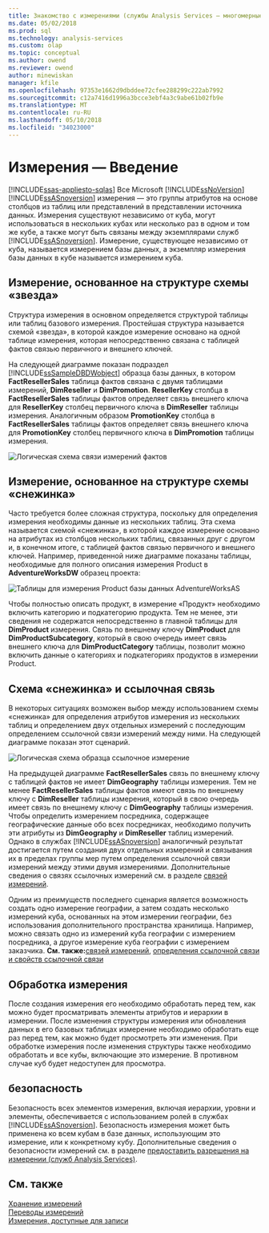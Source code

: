 ```yaml
---
title: Знакомство с измерениями (службы Analysis Services — многомерные данные) | Документы Microsoft
ms.date: 05/02/2018
ms.prod: sql
ms.technology: analysis-services
ms.custom: olap
ms.topic: conceptual
ms.author: owend
ms.reviewer: owend
author: minewiskan
manager: kfile
ms.openlocfilehash: 97353e1662d9dbddee72cfee288299c222ab7992
ms.sourcegitcommit: c12a7416d1996a3bcce3ebf4a3c9abe61b02fb9e
ms.translationtype: MT
ms.contentlocale: ru-RU
ms.lasthandoff: 05/10/2018
ms.locfileid: "34023000"
---
```

# <a name="dimensions---introduction"></a>Измерения — Введение
[!INCLUDE[ssas-appliesto-sqlas](../../includes/ssas-appliesto-sqlas.md)]
  Все Microsoft [!INCLUDE[ssNoVersion](../../includes/ssnoversion-md.md)] [!INCLUDE[ssASnoversion](../../includes/ssasnoversion-md.md)] измерения — это группы атрибутов на основе столбцов из таблиц или представлений в представлении источника данных. Измерения существуют независимо от куба, могут использоваться в нескольких кубах или несколько раз в одном и том же кубе, а также могут быть связаны между экземплярами служб [!INCLUDE[ssASnoversion](../../includes/ssasnoversion-md.md)]. Измерение, существующее независимо от куба, называется измерением базы данных, а экземпляр измерения базы данных в кубе называется измерением куба.  
  
## <a name="dimension-based-on-a-star-schema-design"></a>Измерение, основанное на структуре схемы «звезда»  
 Структура измерения в основном определяется структурой таблицы или таблиц базового измерения. Простейшая структура называется схемой «звезда», в которой каждое измерение основано на одной таблице измерения, которая непосредственно связана с таблицей фактов связью первичного и внешнего ключей.  
  
 На следующей диаграмме показан подраздел [!INCLUDE[ssSampleDBDWobject](../../includes/sssampledbdwobject-md.md)] образца базы данных, в котором **FactResellerSales** таблица фактов связана с двумя таблицами измерений, **DimReseller** и **DimPromotion**. **ResellerKey** столбца в **FactResellerSales** таблицы фактов определяет связь внешнего ключа для **ResellerKey** столбец первичного ключа в  **DimReseller** таблицы измерения. Аналогичным образом **PromotionKey** столбца в **FactResellerSales** таблицы фактов определяет связь внешнего ключа для **PromotionKey** столбец первичного ключа в  **DimPromotion** таблицы измерения.  
  
 ![Логическая схема связи измерений фактов](../../analysis-services/multidimensional-models-olap-logical-dimension-objects/media/dimfactrelationship.gif "логическая схема связи измерений фактов")  
  
## <a name="dimension-based-on-a-snowflake-schema-design"></a>Измерение, основанное на структуре схемы «снежинка»  
 Часто требуется более сложная структура, поскольку для определения измерения необходимы данные из нескольких таблиц. Эта схема называется схемой «снежинка», в которой каждое измерение основано на атрибутах из столбцов нескольких таблиц, связанных друг с другом и, в конечном итоге, с таблицей фактов связью первичного и внешнего ключей. Например, приведенной ниже диаграмме показаны таблицы, необходимые для полного описания измерения Product в **AdventureWorksDW** образец проекта:  
  
 ![Таблицы для измерения Product базы данных AdventureWorksAS](../../analysis-services/multidimensional-models-olap-logical-dimension-objects/media/dimproduct.gif "таблицы для измерения Product базы данных AdventureWorksAS")  
  
 Чтобы полностью описать продукт, в измерение «Продукт» необходимо включить категорию и подкатегорию продукта. Тем не менее, эти сведения не содержатся непосредственно в главной таблицы для **DimProduct** измерения. Связь по внешнему ключу **DimProduct** для **DimProductSubcategory**, который в свою очередь имеет связь внешнего ключа для **DimProductCategory** таблицы, позволит можно включить данные о категориях и подкатегориях продуктов в измерении Product.  
  
## <a name="snowflake-schema-versus-reference-relationship"></a>Схема «снежинка» и ссылочная связь  
 В некоторых ситуациях возможен выбор между использованием схемы «снежинка» для определения атрибутов измерения из нескольких таблиц и определением двух отдельных измерений с последующим определением ссылочной связи измерений между ними. На следующей диаграмме показан этот сценарий.  
  
 ![Логическая схема образца ссылочное измерение](../../analysis-services/multidimensional-models-olap-logical-dimension-objects/media/dimindirect.gif "логическая схема образца ссылочное измерение")  
  
 На предыдущей диаграмме **FactResellerSales** связь по внешнему ключу с таблицей фактов не имеет **DimGeography** таблицы измерения. Тем не менее **FactResellerSales** таблицы фактов имеют связь по внешнему ключу с **DimReseller** таблицы измерения, который в свою очередь имеет связь по внешнему ключу с  **DimGeography** таблицы измерения. Чтобы определить измерением посредника, содержащее географические данные обо всех посредниках, необходимо получить эти атрибуты из **DimGeography** и **DimReseller** таблиц измерений. Однако в службах [!INCLUDE[ssASnoversion](../../includes/ssasnoversion-md.md)] аналогичный результат достигается путем создания двух отдельных измерений и связывания их в пределах группы мер путем определения ссылочной связи измерений между этими двумя измерениями. Дополнительные сведения о связях ссылочных измерений см. в разделе [связей измерений](../../analysis-services/multidimensional-models-olap-logical-cube-objects/dimension-relationships.md).  
  
 Одним из преимуществ последнего сценария является возможность создать одно измерение географии, а затем создать несколько измерений куба, основанных на этом измерении географии, без использования дополнительного пространства хранилища. Например, можно связать одно из измерений куба географии с измерением посредника, а другое измерение куба географии с измерением заказчика. **См. также:**[связей измерений](../../analysis-services/multidimensional-models-olap-logical-cube-objects/dimension-relationships.md), [определения ссылочной связи и свойств ссылочной связи](../../analysis-services/multidimensional-models/define-a-referenced-relationship-and-referenced-relationship-properties.md)  
  
## <a name="processing-a-dimension"></a>Обработка измерения  
 После создания измерения его необходимо обработать перед тем, как можно будет просматривать элементы атрибутов и иерархии в измерении. После изменения структуры измерения или обновления данных в его базовых таблицах измерение необходимо обработать еще раз перед тем, как можно будет просмотреть эти изменения. При обработке измерения после изменения структуры также необходимо обработать и все кубы, включающие это измерение. В противном случае куб будет недоступен для просмотра.  
  
## <a name="security"></a>безопасность  
 Безопасность всех элементов измерения, включая иерархии, уровни и элементы, обеспечивается с использованием ролей в службах [!INCLUDE[ssASnoversion](../../includes/ssasnoversion-md.md)]. Безопасность измерения может быть применена ко всем кубам в базе данных, использующим это измерение, или к конкретному кубу. Дополнительные сведения о безопасности измерений см. в разделе [предоставить разрешения на измерении &#40;служб Analysis Services&#41;](../../analysis-services/multidimensional-models/grant-permissions-on-a-dimension-analysis-services.md).  
  
## <a name="see-also"></a>См. также  
 [Хранение измерений](../../analysis-services/multidimensional-models-olap-logical-dimension-objects/dimensions-storage.md)   
 [Переводы измерений](../../analysis-services/multidimensional-models-olap-logical-dimension-objects/dimension-translations.md)   
 [Измерения, доступные для записи](../../analysis-services/multidimensional-models-olap-logical-dimension-objects/write-enabled-dimensions.md)  
  
  
